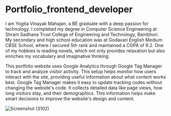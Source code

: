 # Portfolio_frontend_developer
I am Yogita Vinayak Mahajan, a BE graduate with a deep passion for technology. I completed my degree in Computer Science Engineering at Shram Sadhana Trust College of Engineering and Technology, Bambhori. My secondary and high school education was at Godavari English Medium CBSE School, where I secured 5th rank and maintained a CGPA of 9.2. One of my hobbies is reading novels, which not only provides relaxation but also enriches my vocabulary and imaginative thinking.

This portfolio website uses Google Analytics through Google Tag Manager to track and analyze visitor activity. This setup helps monitor how users interact with the site, providing useful information about what content works best. Google Tag Manager makes it easy to update tracking codes without changing the website's code. It collects detailed data like page views, how long visitors stay, and their demographics. This information helps make smart decisions to improve the website's design and content.

![Screenshot (3102)](https://github.com/yogita-github/Portfolio_frontend_developer/assets/103029645/85d05971-bebb-4317-8f18-5cf49ccbcc6d)
